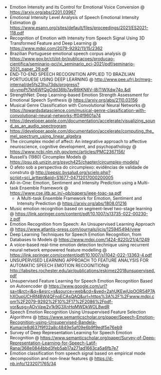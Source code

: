 - Emotion Intensity and its Control for Emotional Voice Conversion @ https://arxiv.org/abs/2201.03967
- Emotional Intensity Level Analysis of Speech Emotional Intensity Estimation @ https://www.esann.org/sites/default/files/proceedings/2021/ES2021-118.pdf
- Recognition of Emotion with Intensity from Speech Signal Using 3D Transformed Feature and Deep Learning @ https://www.mdpi.com/2079-9292/11/15/2362
- Brazilian Portuguese emotional speech corpus analysis @ https://www.gov.br/cti/pt-br/publicacoes/producao-cientifica/seminario-pci/xi_seminario_pci-2021/pdf/seminario-2021_paper_29.pdf
- END-TO-END SPEECH RECOGNITION APPLIED TO BRAZILIAN
PORTUGUESE USING DEEP LEARNING @ http://www.pee.ufrj.br/mwg-internal/de5fs23hu73ds/progress?id=ynpPt7kh6WfQgOdd36Ib7avR6tKN6V-l8iTIWXdw74o,&dl
- StrengthNet: Deep Learning-based Emotion Strength Assessment for Emotional Speech Synthesis @ https://arxiv.org/abs/2110.03156
- Musical Genre Classification with Convolutional Neural Networks @ https://towardsdatascience.com/musical-genre-classification-with-convolutional-neural-networks-ff04f9601a74
- https://developer.apple.com/documentation/accelerate/visualizing_sound_as_an_audio_spectrogram
- https://developer.apple.com/documentation/accelerate/computing_the_mel_spectrum_using_linear_algebra
- The circumplex model of affect: An integrative approach to affective neuroscience, cognitive development, and psychopathology @ https://www.ncbi.nlm.nih.gov/pmc/articles/PMC2367156/
- Russell’s (1980) Circumplex Models @ https://psu.pb.unizin.org/psych425/chapter/circumplex-models/
- O afeto sob a perspectiva do circumplexo: evidências de validade de construto @ http://pepsic.bvsalud.org/scielo.php?script=sci_arttext&pid=S1677-04712017000200005
- All-in-One: Emotion, Sentiment and Intensity Prediction using a Multi-task Ensemble Framework @ https://www.cse.iitb.ac.in/~pb/papers/ieee-toac-sa.pdf
	- A Multi-task Ensemble Framework for Emotion, Sentiment and Intensity Prediction @ https://arxiv.org/abs/1808.01216
- Music emotion recognition based on segment-level two-stage learning @ https://link.springer.com/content/pdf/10.1007/s13735-022-00230-z.pdf
- Emotion Recognition from Speech: An Unsupervised Learning Approach @ https://www.atlantis-press.com/journals/ijcis/125945494/view
- Deep Learning Techniques for Speech Emotion Recognition, from Databases to Models @ https://www.mdpi.com/1424-8220/21/4/1249
- A voice-based real-time emotion detection technique using recurrent neural network empowered feature modelling @ https://link.springer.com/content/pdf/10.1007/s11042-022-13363-4.pdf
- UNSUPERVISED LEARNING APPROACH TO FEATURE ANALYSIS FOR AUTOMATIC SPEECH EMOTION RECOGNITION@ http://labsites.rochester.edu/air/publications/eskimez2018unsupervised.pdf
- Unsupervised Feature Learning for Speech Emotion Recognition Based on Autoencoder @ https://www.google.com/url?sa=t&rct=j&q=&esrc=s&source=web&cd=&ved=2ahUKEwjUpOOR54P7AhXOupUCHRf4BW4QFnoECAsQAQ&url=https%3A%2F%2Fwww.mdpi.com%2F2079-9292%2F10%2F17%2F2086%2Fpdf-vor&usg=AOvVaw2v1k9G3XnHqMWDkWOL8wdR
- Speech Emotion Recognition Using Unsupervised Feature Selection Algorithms @ https://www.semanticscholar.org/paper/Speech-Emotion-Recognition-using-Unsupervised-Bandela-Kumar/e8d637f9f02a8c4849e5af09e6b9f9edf5e76eb9
- Survey of Deep Representation Learning for Speech Emotion Recognition @ https://www.semanticscholar.org/paper/Survey-of-Deep-Representation-Learning-for-Speech-Latif-Rana/368e0844bbd3feb5ab17a271ad1663ca5a6fb7e7
- Emotion classification from speech signal based on empirical mode decomposition and non-linear features @ https://d-nb.info/1232071765/34
- 
